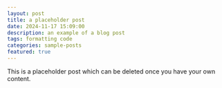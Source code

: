 ```yaml
---
layout: post
title: a placeholder post
date: 2024-11-17 15:09:00
description: an example of a blog post
tags: formatting code
categories: sample-posts
featured: true
---
```


This is a placeholder post which can be deleted once you have your own content.
